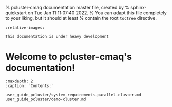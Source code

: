 % pcluster-cmaq documentation master file, created by
%   sphinx-quickstart on Tue Jan 11 11:07:40 2022.
%   You can adapt this file completely to your liking, but it should at least
%   contain the root `toctree` directive.

```{include} ../../README.md
:relative-images:
```
```{warning}
This documentation is under heavy development
```

Welcome to pcluster-cmaq's documentation!
=========================================

```{toctree}
:maxdepth: 2
:caption: `Contents:`

user_guide_pcluster/system-requirements-parallel-cluster.md
user_guide_pcluster/demo-cluster.md
```
